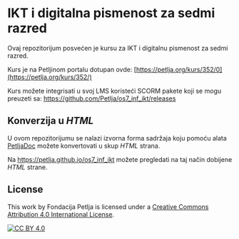 # IKT i digitalna pismenost za sedmi razred

Ovaj repozitorijum posvećen je kursu za IKT i digitalnu pismenost za sedmi razred. 

Kurs je na Petljinom portalu dotupan ovde: [https://petlja.org/kurs/352/0](https://petlja.org/kurs/352/)

Kurs možete integrisati u svoj LMS koristeći SCORM pakete koji se mogu preuzeti sa: https://github.com/Petlja/os7_inf_ikt/releases

## Konverzija u *HTML*

U ovom repozitorijumu se nalazi izvorna forma sadržaja koju pomoću alata [PetljaDoc](https://github.com/Petlja/PetljaDoc) možete konvertovati u skup *HTML* strana.

Na https://petlja.github.io/os7_inf_ikt možete pregledati na taj način dobijene *HTML* strane.

## License

This work by Fondacija Petlja is licensed under a
[Creative Commons Attribution 4.0 International License][cc-by].

[![CC BY 4.0][cc-by-image]][cc-by]

[cc-by]: http://creativecommons.org/licenses/by/4.0/
[cc-by-image]: https://i.creativecommons.org/l/by/4.0/88x31.png


